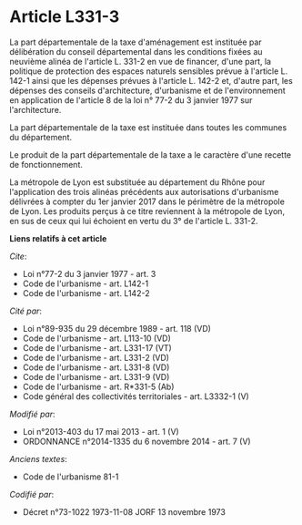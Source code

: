 # Article L331-3

La part départementale de la taxe d'aménagement est instituée par délibération du conseil départemental dans les conditions
fixées au neuvième alinéa de l'article L. 331-2 en vue de financer, d'une part, la politique de protection des espaces
naturels sensibles prévue à l'article L. 142-1 ainsi que les dépenses prévues à l'article L. 142-2 et, d'autre part, les
dépenses des conseils d'architecture, d'urbanisme et de l'environnement en application de l'article 8 de la loi n° 77-2 du 3
janvier 1977 sur l'architecture. 

La part départementale de la taxe est instituée dans toutes les communes du département. 

Le produit de la part départementale de la taxe a le caractère d'une recette de fonctionnement.

La métropole de Lyon est substituée au département du Rhône pour l'application des trois alinéas précédents aux autorisations
d'urbanisme délivrées à compter du 1er janvier 2017 dans le périmètre de la métropole de Lyon. Les produits perçus à ce titre
reviennent à la métropole de Lyon, en sus de ceux qui lui échoient en vertu du 3° de l'article L. 331-2.

**Liens relatifs à cet article**

_Cite_:

  - Loi n°77-2 du 3 janvier 1977 - art. 3
  - Code de l'urbanisme - art. L142-1
  - Code de l'urbanisme - art. L142-2

_Cité par_:

  - Loi n°89-935 du 29 décembre 1989 - art. 118 (VD)
  - Code de l'urbanisme - art. L113-10 (VD)
  - Code de l'urbanisme - art. L331-17 (VT)
  - Code de l'urbanisme - art. L331-2 (VD)
  - Code de l'urbanisme - art. L331-8 (VD)
  - Code de l'urbanisme - art. L331-9 (VD)
  - Code de l'urbanisme - art. R*331-5 (Ab)
  - Code général des collectivités territoriales - art. L3332-1 (V)

_Modifié par_:

  - Loi n°2013-403 du 17 mai 2013 - art. 1 (V)
  - ORDONNANCE n°2014-1335 du 6 novembre 2014 - art. 7 (V)

_Anciens textes_:

  - Code de l'urbanisme 81-1

_Codifié par_:

  - Décret n°73-1022 1973-11-08 JORF 13 novembre 1973
